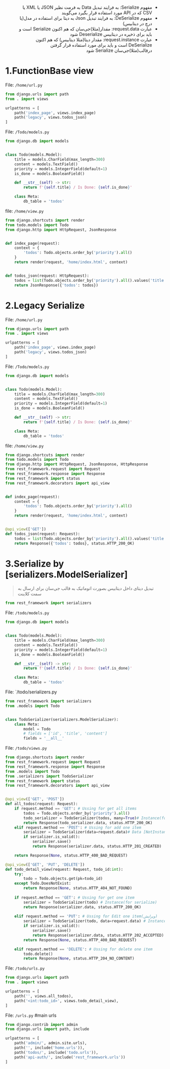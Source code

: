 <div style="direction: rtl">

* مفهوم Serialize: به فرایند تبدیل Data به فرمت نظیر JSON یا XML یا CSV که در API مورد استفاده قرار بگیرد می‌گویند
* مفهوم DeSerialize: به فرایند تبدیل Json به دیتا برای استفاده در مدل(یا درچ در دیتابیس)
* عبارت request.data: مقدار(مثلا)جی‌سان که هم اکنون Serialize است و باید برای ذخیره در دیتابیس Deserialize شود
* عبارت request.instance: مقدار دیتا(مثلا دیتابیس) که هم اکنون DeSerialize است و باید برای مورد استفاده قرار گرفتن درقالب(مثلا)جی‌سان Serialize شود

</div> 

# 1.FunctionBase view

File: `/home/url.py`

```python
from django.urls import path
from . import views

urlpatterns = [
    path('index_page', views.index_page)
    path('legacy', views.todos_json)
]
```

File: `/Todo/models.py`

```python
from django.db import models


class Todo(models.Model):
    title = models.CharField(max_length=300)
    content = models.TextField()
    priority = models.IntegerField(default=1)
    is_done = models.BooleanField()

    def __str__(self) -> str:
        return f'{self.title} / Is Done: {self.is_done}'

    class Meta:
        db_table = 'todos'
```

file: `/home/view.py`

```python
from django.shortcuts import render
from todo.models import Todo
from django.http import HttpRequest, JsonResponse


def index_page(request):
    context = {
        'todos': Todo.objects.order_by('priority').all()
    }
    return render(request, 'home/index.html', context)


def todos_json(request: HttpRequest):
    todos = list(Todo.objects.order_by('priority').all().values('title', 'is_done'))
    return JsonResponse({'todos': todos})
```

# 2.Legacy Serialize

File: `/home/url.py`

```python
from django.urls import path
from . import views

urlpatterns = [
    path('index_page', views.index_page)
    path('legacy', views.todos_json)
]
```

File: `/Todo/models.py`

```python
from django.db import models


class Todo(models.Model):
    title = models.CharField(max_length=300)
    content = models.TextField()
    priority = models.IntegerField(default=1)
    is_done = models.BooleanField()

    def __str__(self) -> str:
        return f'{self.title} / Is Done: {self.is_done}'

    class Meta:
        db_table = 'todos'
```

file: `/home/view.py`

```python
from django.shortcuts import render
from todo.models import Todo
from django.http import HttpRequest, JsonResponse, HttpResponse
from rest_framework.request import Request
from rest_framework.response import Response
from rest_framework import status
from rest_framework.decorators import api_view


def index_page(request):
    context = {
        'todos': Todo.objects.order_by('priority').all()
    }
    return render(request, 'home/index.html', context)


@api_view(['GET'])
def todos_json(request: Request):
    todos = list(Todo.objects.order_by('priority').all().values('title', 'is_done'))
    return Response({'todos': todos}, status.HTTP_200_OK)
```

# 3.Serialize by [serializers.ModelSerializer]

> تبدیل دیتای داخل دیتابیس بصورت اتوماتیک به قالب جی‌سان برای ارسال به سمت کلاینت

```python
from rest_framework import serializers
```

File: `/todo/models.py`

```python
from django.db import models


class Todo(models.Model):
    title = models.CharField(max_length=300)
    content = models.TextField()
    priority = models.IntegerField(default=1)
    is_done = models.BooleanField()

    def __str__(self) -> str:
        return f'{self.title} / Is Done: {self.is_done}'

    class Meta:
        db_table = 'todos'
```

File: `/todo/serializers.py

```python
from rest_framework import serializers
from .models import Todo


class TodoSerializer(serializers.ModelSerializer):
    class Meta:
        model = Todo
        # fields = ['id', 'title', 'content']
        fields = '__all__'
````

File: `/todo/views.py`

```python
from django.shortcuts import render
from rest_framework.request import Request
from rest_framework.response import Response
from .models import Todo
from .serializers import TodoSerializer
from rest_framework import status
from rest_framework.decorators import api_view


@api_view(['GET', 'POST'])
def all_todos(request: Request):
    if request.method == 'GET': # Ussing for get all items
        todos = Todo.objects.order_by('priority').all()
        todo_serializer = TodoSerializer(todos, many=True)# Instance(for serialize)
        return Response(todo_serializer.data, status.HTTP_200_OK)
    elif request.method == 'POST': # Ussing for add one item
        serializer = TodoSerializer(data=request.data)# Data [NotInstance]
        if serializer.is_valid():
            serializer.save()
            return Response(serializer.data, status.HTTP_201_CREATED)

    return Response(None, status.HTTP_400_BAD_REQUEST)

@api_view(['GET', 'PUT', 'DELETE'])
def todo_detail_view(request: Request, todo_id:int):
    try:
        todo = Todo.objects.get(pk=todo_id)
    except Todo.DoesNotExist:
        return Response(None, status.HTTP_404_NOT_FOUND)
    
    if request.method == 'GET': # Ussing for get one item
        serializer = TodoSerializer(todo) # Instance(for serialize)
        return Response(serializer.data, status.HTTP_200_OK)
    
    elif request.method == 'PUT': # Ussing for Edit one item(ویرایش)
        serializer = TodoSerializer(todo, data=request.data) # Instance and data(for Deserialize) دیتا را داخل اینستنس میریزد
        if serializer.is_valid():
            serializer.save()
            return Response(serializer.data, status.HTTP_202_ACCEPTED)
        return Response(None, status.HTTP_400_BAD_REQUEST)

    elif request.method == 'DELETE': # Ussing for delete one item
        todo.delete()
        return Response(None, status.HTTP_204_NO_CONTENT)
````

File: `/todo/urls.py`

```python
from django.urls import path
from . import views

urlpatterns = [
    path('', views.all_todos),
    path('<int:todo_id>', views.todo_detail_view),
]
```

File: `/urls.py` #main urls

```python
from django.contrib import admin
from django.urls import path, include

urlpatterns = [
    path('admin/', admin.site.urls),
    path('', include('home.urls')),
    path('todos/', include('todo.urls')),
    path('api-auth/', include('rest_framework.urls'))
]
```

